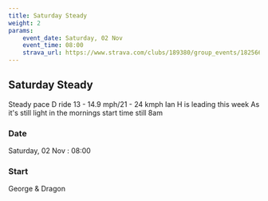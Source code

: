 ```yaml
---
title: Saturday Steady
weight: 2
params:
    event_date: Saturday, 02 Nov
    event_time: 08:00
    strava_url: https://www.strava.com/clubs/189380/group_events/1825667
---
```


## Saturday Steady 

Steady pace D ride 13 - 14.9 mph/21 - 24 kmph
Ian H is leading this week 
As it&#39;s still light in the mornings start time still 8am 

### Date

Saturday, 02 Nov : 08:00

### Start

George &amp; Dragon


